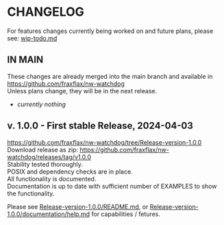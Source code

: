 # CHANGELOG
For features changes currently being worked on and future plans, please see:
[wip-todo.md](https://github.com/fraxflax/nw-watchdog/blob/main/wip-todo.md)

## IN MAIN 
These changes are already merged into the main branch and available in https://github.com/fraxflax/nw-watchdog <br>
Unless plans change, they will be in the next release.

* _currently nothing_

## v. 1.0.0 - First stable Release, 2024-04-03
https://github.com/fraxflax/nw-watchdog/tree/Release-version-1.0.0 <br>
Download release as zip: https://github.com/fraxflax/nw-watchdog/releases/tag/v1.0.0 <br>
Stability tested thoroughly.<br>
POSIX and dependency checks are in place.<br>
All functionality is documented.<br>
Documentation is up to date with sufficient number of EXAMPLES to show the functionality.

Please see
[Release-version-1.0.0/README.md](https://github.com/fraxflax/nw-watchdog/blob/Release-version-1.0.0/README.md),
or [Release-version-1.0.0/documentation/help.md](https://github.com/fraxflax/nw-watchdog/blob/Release-version-1.0.0/documentation/help.md) 
for capabilities / fetures.


